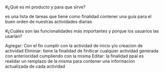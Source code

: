 #¿Qué es mi producto y para que sirve?

es una lista de tareas que tiene como finalidad contener una guia para el buen orden de nuestras actividades diarias 

#¿Cuáles son las funcionalidades más importantes y porque los usuarios las usarían?

Agregar: Con el fin cumplir con la actividad de inicio y/o creacion de actividad
Eliminar: tiene la finalidad de finiticar cualquier actividad generada con anterioridad cumpliendo con la misma
Editar: la finalidad ppal es realidar un remplazo de la misma para contener una informacion actualizada de cada actividad
